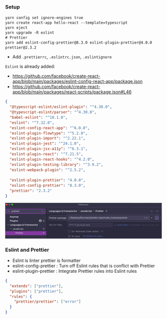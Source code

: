 ### Setup
```shell
yarn config set ignore-engines true 
yarn create react-app hello-react --template=typescript
yarn eject
yarn upgrade -R eslint 
# Prettier
yarn add eslint-config-prettier@8.3.0 eslint-plugin-prettier@4.0.0 prettier@2.3.2
```
- Add `.prettierrc`, `.eslintrc.json`, `.eslintignore` 

`Eslint` is already added: 
- https://github.com/facebook/create-react-app/blob/main/packages/eslint-config-react-app/package.json
- https://github.com/facebook/create-react-app/blob/main/packages/react-scripts/package.json#L46

```json
{
  "@typescript-eslint/eslint-plugin": "^4.30.0",
  "@typescript-eslint/parser": "^4.30.0",
  "babel-eslint": "^10.1.0",
  "eslint": "^7.32.0",
  "eslint-config-react-app": "^6.0.0",
  "eslint-plugin-flowtype": "^5.2.0",
  "eslint-plugin-import": "^2.22.1",
  "eslint-plugin-jest": "^24.1.0",
  "eslint-plugin-jsx-a11y": "^6.3.1",
  "eslint-plugin-react": "^7.21.5",
  "eslint-plugin-react-hooks": "^4.2.0",
  "eslint-plugin-testing-library": "^3.9.2",
  "eslint-webpack-plugin": "^2.5.2",
  
  "eslint-plugin-prettier": "4.0.0",
  "eslint-config-prettier": "8.3.0",
  "prettier": "2.3.2"
}
```
![](prettier.png)

### Eslint and Prettier
- Eslint is linter prettier is formatter
- eslint-config-prettier : Turn off Eslint rules that is conflict with Prettier
- eslint-plugin-prettier : Integrate Prettier rules into Eslint rules
```json
{
  "extends": ["prettier"],
  "plugins": ["prettier"],
  "rules": {
    "prettier/prettier": ["error"]
  }
}
```
